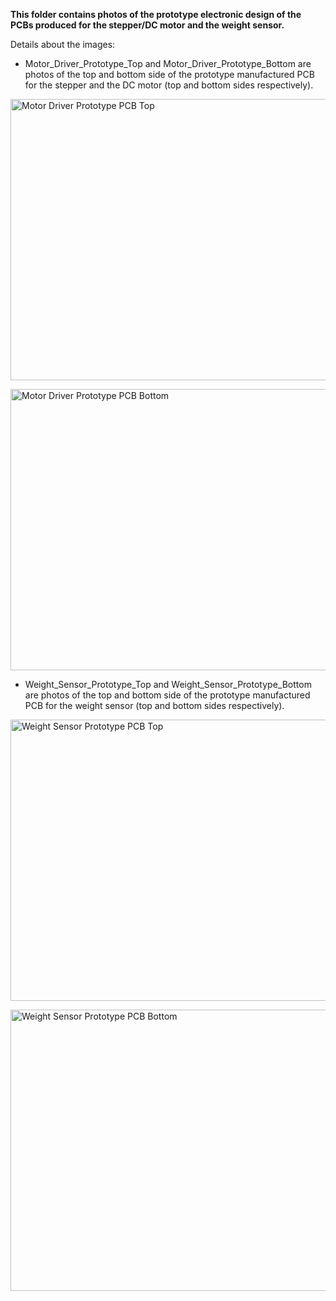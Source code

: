 **This folder contains photos of the prototype electronic design of the PCBs produced for the stepper/DC motor and the weight sensor.**

Details about the images:

- Motor_Driver_Prototype_Top and Motor_Driver_Prototype_Bottom are photos of the top and bottom side of the prototype manufactured PCB for the stepper and the DC motor (top and bottom sides respectively).

<p align="left">
	<img src="https://github.com/Pschiee/Perfect-Colour/blob/master/Documentation/PCB_Design/PCB_Photos/Prototypes/Motor_Driver_Prototype_Top.jpg" 
	 title="Motor Driver Prototype PCB Top" width="600" height="450" ></a></p>
   
<p align="left">
	<img src="https://github.com/Pschiee/Perfect-Colour/blob/master/Documentation/PCB_Design/PCB_Photos/Prototypes/Motor_Driver_Prototype_Bottom.jpg" 
	 title="Motor Driver Prototype PCB Bottom" width="600" height="450" ></a></p>

- Weight_Sensor_Prototype_Top and Weight_Sensor_Prototype_Bottom are photos of the top and bottom side of the prototype manufactured PCB for the weight sensor (top and bottom sides respectively).

<p align="left">
	<img src="https://github.com/Pschiee/Perfect-Colour/blob/master/Documentation/PCB_Design/PCB_Photos/Prototypes/Weight_Sensor_Prototype_Top.jpg" 
	 title="Weight Sensor Prototype PCB Top" width="600" height="450" ></a></p>
   
<p align="left">
	<img src="https://github.com/Pschiee/Perfect-Colour/blob/master/Documentation/PCB_Design/PCB_Photos/Prototypes/Weight_Sensor_Prototype_Bottom.jpg" 
	 title="Weight Sensor Prototype PCB Bottom" width="600" height="450" ></a></p>

